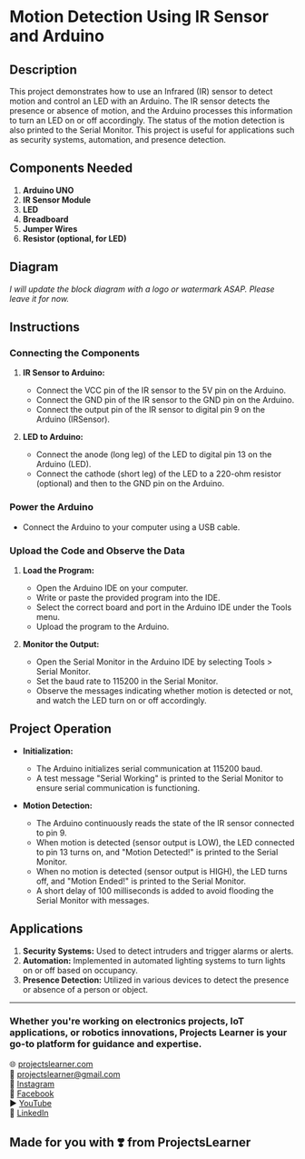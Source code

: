 # Motion Detection Using IR Sensor and Arduino

## Description

This project demonstrates how to use an Infrared (IR) sensor to detect motion and control an LED with an Arduino. The IR sensor detects the presence or absence of motion, and the Arduino processes this information to turn an LED on or off accordingly. The status of the motion detection is also printed to the Serial Monitor. This project is useful for applications such as security systems, automation, and presence detection.

## Components Needed

1. **Arduino UNO**
2. **IR Sensor Module**
3. **LED**
4. **Breadboard**
5. **Jumper Wires**
6. **Resistor (optional, for LED)**

## Diagram

*I will update the block diagram with a logo or watermark ASAP. Please leave it for now.*

## Instructions

### Connecting the Components

1. **IR Sensor to Arduino:**
   - Connect the VCC pin of the IR sensor to the 5V pin on the Arduino.
   - Connect the GND pin of the IR sensor to the GND pin on the Arduino.
   - Connect the output pin of the IR sensor to digital pin 9 on the Arduino (IRSensor).

2. **LED to Arduino:**
   - Connect the anode (long leg) of the LED to digital pin 13 on the Arduino (LED).
   - Connect the cathode (short leg) of the LED to a 220-ohm resistor (optional) and then to the GND pin on the Arduino.

### Power the Arduino

- Connect the Arduino to your computer using a USB cable.

### Upload the Code and Observe the Data

1. **Load the Program:**
   - Open the Arduino IDE on your computer.
   - Write or paste the provided program into the IDE.
   - Select the correct board and port in the Arduino IDE under the Tools menu.
   - Upload the program to the Arduino.

2. **Monitor the Output:**
   - Open the Serial Monitor in the Arduino IDE by selecting Tools > Serial Monitor.
   - Set the baud rate to 115200 in the Serial Monitor.
   - Observe the messages indicating whether motion is detected or not, and watch the LED turn on or off accordingly.

## Project Operation

- **Initialization:**
  - The Arduino initializes serial communication at 115200 baud.
  - A test message "Serial Working" is printed to the Serial Monitor to ensure serial communication is functioning.

- **Motion Detection:**
  - The Arduino continuously reads the state of the IR sensor connected to pin 9.
  - When motion is detected (sensor output is LOW), the LED connected to pin 13 turns on, and "Motion Detected!" is printed to the Serial Monitor.
  - When no motion is detected (sensor output is HIGH), the LED turns off, and "Motion Ended!" is printed to the Serial Monitor.
  - A short delay of 100 milliseconds is added to avoid flooding the Serial Monitor with messages.

## Applications

1. **Security Systems:** Used to detect intruders and trigger alarms or alerts.
2. **Automation:** Implemented in automated lighting systems to turn lights on or off based on occupancy.
3. **Presence Detection:** Utilized in various devices to detect the presence or absence of a person or object.

---

### Whether you're working on electronics projects, IoT applications, or robotics innovations, Projects Learner is your go-to platform for guidance and expertise.

🌐 [projectslearner.com](https://www.projectslearner.com)  
📧 [projectslearner@gmail.com](mailto:projectslearner@gmail.com)  
📸 [Instagram](https://www.instagram.com/projectslearner/)  
📘 [Facebook](https://www.facebook.com/projectslearner)  
▶️ [YouTube](https://www.youtube.com/@ProjectsLearner)  
📘 [LinkedIn](https://www.linkedin.com/in/projectslearner)  

## Made for you with ❣️ from ProjectsLearner